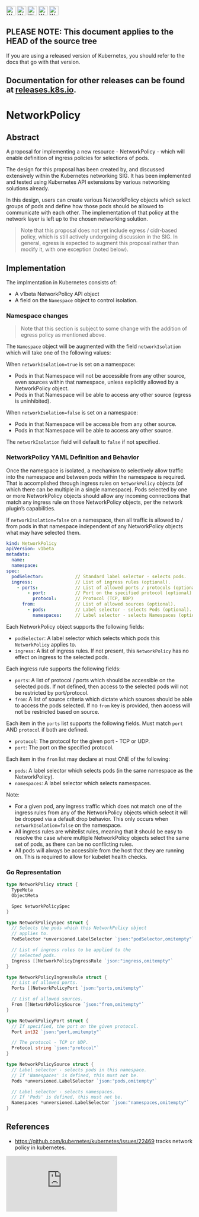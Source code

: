 <!-- BEGIN MUNGE: UNVERSIONED_WARNING -->

<!-- BEGIN STRIP_FOR_RELEASE -->

<img src="http://kubernetes.io/img/warning.png" alt="WARNING"
     width="25" height="25">
<img src="http://kubernetes.io/img/warning.png" alt="WARNING"
     width="25" height="25">
<img src="http://kubernetes.io/img/warning.png" alt="WARNING"
     width="25" height="25">
<img src="http://kubernetes.io/img/warning.png" alt="WARNING"
     width="25" height="25">
<img src="http://kubernetes.io/img/warning.png" alt="WARNING"
     width="25" height="25">

<h2>PLEASE NOTE: This document applies to the HEAD of the source tree</h2>

If you are using a released version of Kubernetes, you should
refer to the docs that go with that version.

Documentation for other releases can be found at
[releases.k8s.io](http://releases.k8s.io).
</strong>
--

<!-- END STRIP_FOR_RELEASE -->

<!-- END MUNGE: UNVERSIONED_WARNING -->

# NetworkPolicy

## Abstract

A proposal for implementing a new resource - NetworkPolicy - which
will enable definition of ingress policies for selections of pods.

The design for this proposal has been created by, and discussed
extensively within the Kubernetes networking SIG.  It has been implemented
and tested using Kubernetes API extensions by various networking solutions already.

In this design, users can create various NetworkPolicy objects which select groups of pods and
define how those pods should be allowed to communicate with each other.  The
implementation of that policy at the network layer is left up to the
chosen networking solution.

> Note that this proposal does not yet include egress / cidr-based policy, which is still actively undergoing discussion in the SIG.  In general,
egress is expected to augment this proposal rather than modify it, with one exception (noted below).

## Implementation

The implmentation in Kubernetes consists of:
- A v1beta NetworkPolicy API object
- A field on the `Namespace` object to control isolation.

### Namespace changes

> Note that this section is subject to some change with the addition of egress policy as mentioned above.

The `Namespace` object will be augmented with the field `networkIsolation` which will take one of the following values:

When `networkIsolation=true` is set on a namespace:
- Pods in that Namespace will not be accessible from any other source, even sources within that namespace, unless explicitly allowed by a NetworkPolicy object.
- Pods in that Namespace will be able to access any other source (egress is uninhibited).

When `networkIsolation=false` is set on a namespace:
- Pods in that Namespace will be accessible from any other source.
- Pods in that Namespace will be able to access any other source.

The `networkIsolation` field will default to `false` if not specified.

### NetworkPolicy YAML Definition and Behavior

Once the namespace is isolated, a mechanism to selectively allow traffic into the namespace and between pods within
the namespace is required.  That is accomplished through ingress rules on `NetworkPolicy`
objects (of which there can be multiple in a single namespace).  Pods selected by
one or more NetworkPolicy objects should allow any incoming connections that match any
ingress rule on those NetworkPolicy objects, per the network plugin’s capabilities.

If `networkIsolation=false` on a namespace, then all traffic is allowed to / from pods in that namespace independent of any 
NetworkPolicy objects what may have selected them.

```yaml
kind: NetworkPolicy
apiVersion: v1beta 
metadata:
  name:
  namespace:
spec:
  podSelector:            // Standard label selector - selects pods.  
  ingress:                // List of ingress rules (optional).             
    - ports:              // List of allowed ports / protocols (optional).          
        - port:           // Port on the specified protocol (optional). 
          protocol:       // Protocol (TCP, UDP) 
      from:               // List of allowed sources (optional).    
        - pods:           // Label selector - selects Pods (optional). 
          namespaces:     // Label selector - selects Namespaces (optional).
```

Each NetworkPolicy object supports the following fields:
- `podSelector`: A label selector which selects which pods this `NetworkPolicy` applies to.
- `ingress`: A list of ingress rules.  If not present, this `NetworkPolicy` has no effect on ingress to the selected pods.

Each ingress rule supports the following fields:
- `ports`: A list of protocol / ports which should be accessible on the selected pods. If not defined, then access to the selected pods will not be restricted by port/protocol.
- `from`: A list of source criteria which dictate which sources should be able to access the pods selected. If no `from` key is provided, then access will not be restricted based on source.

Each item in the `ports` list supports the following fields.  Must match `port` AND `protocol` if both are defined.
- `protocol`: The protocol for the given port - TCP or UDP.
- `port`: The port on the specified protocol.

Each item in the `from` list may declare at most ONE of the following:
- `pods`: A label selector which selects pods (in the same namespace as the NetworkPolicy).
- `namespaces`: A label selector which selects namespaces.

Note:
- For a given pod, any ingress traffic which does not match one of the ingress rules from any of the NetworkPolicy objects which select it will be dropped via a default
drop behavior.  This only occurs when `networkIsolation=false` on the namespace.
- All ingress rules are whitelist rules, meaning that it should be easy to resolve the case where multiple
NetworkPolicy objects select the same set of pods, as there can be no conflicting rules.
- All pods will always be accessible from the host that they are running on.  This is required to allow for kubelet health checks.

### Go Representation

```go
type NetworkPolicy struct {
  TypeMeta
  ObjectMeta

  Spec NetworkPolicySpec 
}

type NetworkPolicySpec struct {
  // Selects the pods which this NetworkPolicy object
  // applies to.
  PodSelector *unversioned.LabelSelector `json:"podSelector,omitempty"`

  // List of ingress rules to be applied to the 
  // selected pods.
  Ingress []NetworkPolicyIngressRule `json:"ingress,omitempty"`
}

type NetworkPolicyIngressRule struct {
  // List of allowed ports. 
  Ports []NetworkPolicyPort `json:"ports,omitempty"`

  // List of allowed sources.
  From []NetworkPolicySource `json:"from,omitempty"`
}

type NetworkPolicyPort struct {
  // If specified, the port on the given protocol.
  Port int32 `json:"port,omitempty"`

  // The protocol - TCP or UDP.
  Protocol string `json:"protocol"`
}

type NetworkPolicySource struct {
  // Label selector - selects pods in this namespace.
  // If 'Namespaces' is defined, this must not be.
  Pods *unversioned.LabelSelector `json:"pods,omitempty"`

  // Label selector - selects namespaces.
  // If 'Pods' is defined, this must not be.
  Namespaces *unversioned.LabelSelector `json:"namespaces,omitempty"`
}
```


## References

- https://github.com/kubernetes/kubernetes/issues/22469 tracks network policy in kubernetes.


<!-- BEGIN MUNGE: GENERATED_ANALYTICS -->
[![Analytics](https://kubernetes-site.appspot.com/UA-36037335-10/GitHub/docs/proposals/network-policy.md?pixel)]()
<!-- END MUNGE: GENERATED_ANALYTICS -->

